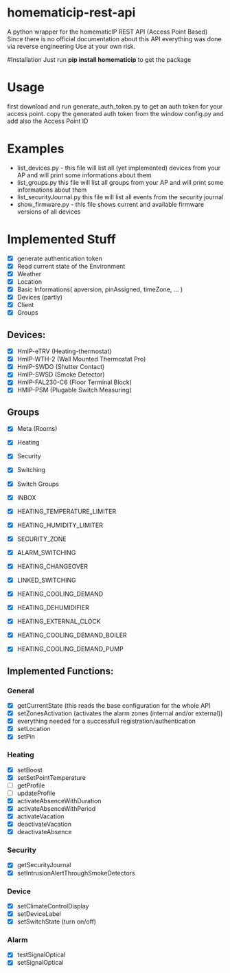 # homematicip-rest-api #
A python wrapper for the homematicIP REST API (Access Point Based)
Since there is no official documentation about this API everything was done via reverse engineering
Use at your own risk.

#Installation
Just run **pip install homematicip** to get the package

# Usage #
first download and run generate_auth_token.py to get an auth token for your access point.
copy the generated auth token from the window config.py and add also the Access Point ID

# Examples #
* list_devices.py - this file will list all (yet implemented) devices from your AP and will print some informations about them
* list_groups.py this file will list all groups from your AP and will print some informations about them
* list_securityJournal.py this file will list all events from the security journal
* show_firmware.py - this file shows current and available firmware versions of all devices

# Implemented Stuff #
- [X] generate authentication token
- [X] Read current state of the Environment
- [X] Weather
- [X] Location
- [X] Basic Informations( apversion, pinAssigned, timeZone, ... )
- [X] Devices (partly)
- [X] Client
- [X] Groups

## Devices: ##
- [X] HmIP-eTRV (Heating-thermostat)
- [X] HmIP-WTH-2 (Wall Mounted Thermostat Pro)
- [X] HmIP-SWDO (Shutter Contact)
- [X] HmIP-SWSD (Smoke Detector)
- [X] HmIP-FAL230-C6 (Floor Terminal Block)
- [X] HMIP-PSM (Plugable Switch Measuring)

## Groups ##
- [X] Meta (Rooms)
- [X] Heating
- [X] Security
- [X] Switching
- [X] Switch Groups
- [X] INBOX
- [X] HEATING_TEMPERATURE_LIMITER
- [X] HEATING_HUMIDITY_LIMITER
- [X] SECURITY_ZONE
- [X] ALARM_SWITCHING
- [X] HEATING_CHANGEOVER
- [X] LINKED_SWITCHING
- [X] HEATING_COOLING_DEMAND
- [X] HEATING_DEHUMIDIFIER
- [X] HEATING_EXTERNAL_CLOCK
- [X] HEATING_COOLING_DEMAND_BOILER 
- [X] HEATING_COOLING_DEMAND_PUMP


## Implemented Functions: ##
### General ###
- [X] getCurrentState (this reads the base configuration for the whole AP)
- [X] setZonesActivation (activates the alarm zones (internal and/or external))
- [X] everything needed for a successfull registration/authentication
- [X] setLocation
- [X] setPin

### Heating ###
- [X] setBoost
- [X] setSetPointTemperature
- [ ] getProfile
- [ ] updateProfile
- [X] activateAbsenceWithDuration
- [X] activateAbsenceWithPeriod
- [X] activateVacation
- [X] deactivateVacation
- [X] deactivateAbsence

### Security ###
- [X] getSecurityJournal
- [X] setIntrusionAlertThroughSmokeDetectors

### Device ###
- [X] setClimateControlDisplay
- [X] setDeviceLabel
- [X] setSwitchState (turn on/off)

### Alarm ###
- [X] testSignalOptical
- [X] setSignalOptical
